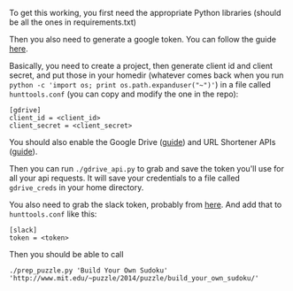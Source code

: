 To get this working, you first need the appropriate Python libraries (should be all the ones in requirements.txt)

Then you also need to generate a google token. You can follow the guide [here](https://developers.google.com/drive/web/quickstart/quickstart-python#step_1_enable_the_drive_api).

Basically, you need to create a project, then generate client id and client secret, and put those in your homedir (whatever comes back when you run `python -c 'import os; print os.path.expanduser("~")'`) in a file called `hunttools.conf` (you can copy and modify the one in the repo):

```
[gdrive]
client_id = <client_id>
client_secret = <client_secret>
```

You should also enable the Google Drive ([guide](https://developers.google.com/drive/web/enable-sdk#enable_the_drive_api)) and URL Shortener APIs ([guide](https://developers.google.com/url-shortener/v1/getting_started#auth)).

Then you can run `./gdrive_api.py` to grab and save the token you'll use for all your api requests. It will save your credentials to a file called `gdrive_creds` in your home directory.

You also need to grab the slack token, probably from [here](https://api.slack.com/web#auth). And add that to `hunttools.conf` like this:
    
```
[slack]
token = <token>
```

Then you should be able to call
```
./prep_puzzle.py 'Build Your Own Sudoku' 'http://www.mit.edu/~puzzle/2014/puzzle/build_your_own_sudoku/'
```
